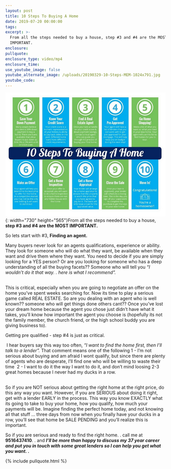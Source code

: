 ```yaml
---
layout: post
title: 10 Steps To Buying A Home
date: 2019-07-20 00:00:00
tags:
excerpt: >-
  From all the steps needed to buy a house, step #3 and #4 are the MOST
  IMPORTANT.
enclosure:
pullquote:
enclosure_type: video/mp4
enclosure_time:
use_youtube_image: false
youtube_alternate_image: /uploads/20190329-10-Steps-MEM-1024x791.jpg
youtube_code:
---
```


![](/uploads/20190329-10-steps-mem-1024x791-2.jpg){: width="730" height="565"}From all the steps needed to buy a house, **step \#3 and \#4 are the MOST IMPORTANT. &nbsp;**

So lets start with \#3, **Finding an agent.&nbsp;**

Many buyers never look for an agents qualifications, experience or ability. They look for someone who will do what they want, be available when they want and drive them where they want. You need to decide if you are simply looking for a YES person? Or are you looking for someone who has a deep understanding of all the buying facets?? Someone who will tell you *“I wouldn’t do it that way. . here is what I recommend”.&nbsp;*

<br>This is critical, especially when you are going to negotiate an offer on the home you’ve spent weeks searching for. Now its time to play a serious game called REAL ESTATE. So are you dealing with an agent who is well known?? someone who will get things done others cant?? Once you’ve lost your dream home because the agent you chose just didn’t have what it takes, you’ll know how important the agent you choose is (hopefully its not the family member, the church friend, or the high school buddy you are giving business to).

Getting pre qualified - step \#4 is just as critical.

&nbsp;I hear buyers say this way too often, *“I want to find the home first, then I’ll talk to a lender”.* That comment means one of the following 1 - I’m not serious about buying and am afraid I wont qualify, but since there are plenty of agents who are desperate, I’ll find one who will be willing to waste their time &nbsp;2 - I want to do it the way I want to do it, and don’t mind loosing 2-3 great homes because I never had my ducks in a row.&nbsp;

<br>So if you are NOT serious about getting the right home at the right price, do this any way you want. However, if you are SERIOUS about doing it right, get with a lender EARLY in the process. This way you know EXACTLY what its going to take to buy your home, how you qualify, how much your payments will be. Imagine finding the perfect home today, and not knowing all that stuff … three days from now when you finally have your ducks in a row, you’ll see that home be SALE PENDING and you’ll realize this is important.&nbsp;

So if you are serious and ready to find the right home. . call me at **9516437410**. . and ***I’ll be more than happy to discuss my 37 year career and put you in touch with some great lenders so I can help you get what you want. .&nbsp;***

{% include pullquote.html %}